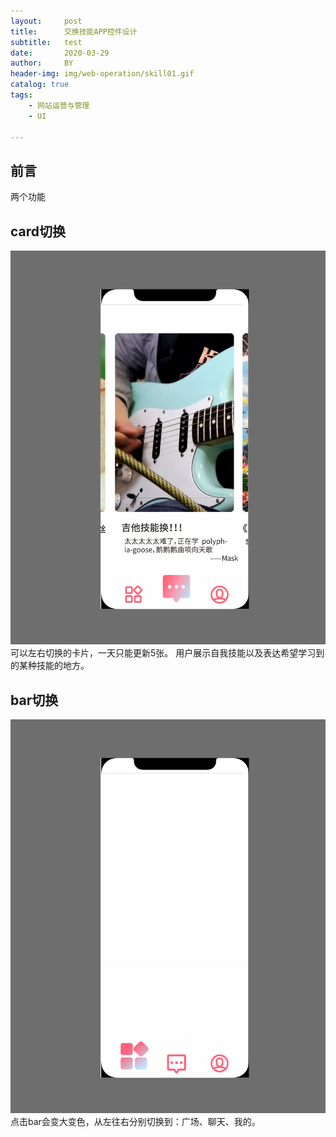 ```yaml
---
layout:     post
title:      交换技能APP控件设计
subtitle:   test
date:       2020-03-29
author:     BY
header-img: img/web-operation/skill01.gif
catalog: true
tags:
    - 网站运营与管理
    - UI
    
---
```

## 前言
两个功能

## card切换

![card](https://github.com/G-2000/G-2000.github.io/blob/master/img/web-operation/skill01.gif)
可以左右切换的卡片，一天只能更新5张。
用户展示自我技能以及表达希望学习到的某种技能的地方。

## bar切换

![bar](https://github.com/G-2000/G-2000.github.io/blob/master/img/web-operation/skill02.gif)
点击bar会变大变色，从左往右分别切换到：广场、聊天、我的。 
